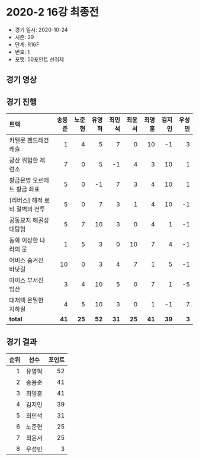 # 2020-2 16강 최종전

- 경기 일시: 2020-10-24
- 시즌: 29
- 단계: R16F
- 번호: 1
- 포맷: 50포인트 선취제





## 경기 영상
## 경기 진행

| 트랙 | 송용준 | 노준현 | 유영혁 | 최민석 | 최윤서 | 최영훈 | 김지민 | 우성민 |
|:---|---:|---:|---:|---:|---:|---:|---:|---:|
| 카멜롯 펜드래건 캐슬 | 1 | 4 | 5 | 7 | 0 | 10 | -1 | 3 |
| 광산 위험한 제련소 | 7 | 0 | 5 | -1 | 4 | 3 | 10 | 1 |
| 황금문명 오르에트 황금 좌표 | 5 | 0 | -1 | 7 | 3 | 4 | 10 | 1 |
| [리버스] 해적 로비 절벽의 전투 | 5 | 0 | 7 | 3 | 1 | 4 | 10 | -1 |
| 공동묘지 해골성 대탐험 | 5 | 7 | 10 | 3 | 0 | 4 | 1 | -1 |
| 동화 이상한 나라의 문 | 1 | 5 | 3 | 0 | 10 | 7 | 4 | -1 |
| 어비스 숨겨진 바닷길 | 10 | 0 | 3 | 4 | 7 | 1 | 5 | -1 |
| 아이스 부서진 빙산 | 3 | 4 | 10 | 5 | 0 | 7 | 1 | -5 |
| 대저택 은밀한 지하실 | 4 | 5 | 10 | 3 | 0 | 1 | -1 | 7 |
| __total__ | __41__ | __25__ | __52__ | __31__ | __25__ | __41__ | __39__ | __3__ |




## 경기 결과

| 순위 | 선수 | 포인트 |
|---:|:---:|---:|
| 1 | 유영혁 | 52 |
| 2 | 송용준 | 41 |
| 3 | 최영훈 | 41 |
| 4 | 김지민 | 39 |
| 5 | 최민석 | 31 |
| 6 | 노준현 | 25 |
| 7 | 최윤서 | 25 |
| 8 | 우성민 | 3 |

